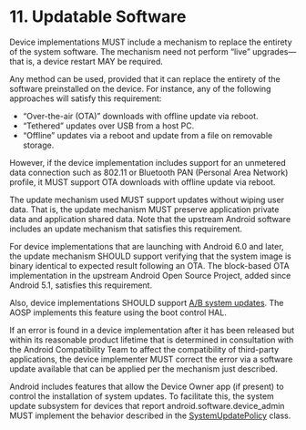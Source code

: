 # 11\. Updatable Software

Device implementations MUST include a mechanism to replace the entirety of the
system software. The mechanism need not perform “live” upgrades—that is, a
device restart MAY be required.

Any method can be used, provided that it can replace the entirety of the
software preinstalled on the device. For instance, any of the following
approaches will satisfy this requirement:

*   “Over-the-air (OTA)” downloads with offline update via reboot.
*   “Tethered” updates over USB from a host PC.
*   “Offline” updates via a reboot and update from a file on removable storage.

However, if the device implementation includes support for an unmetered data
connection such as 802.11 or Bluetooth PAN (Personal Area Network) profile, it
MUST support OTA downloads with offline update via reboot.

The update mechanism used MUST support updates without wiping user data. That
is, the update mechanism MUST preserve application private data and application
shared data. Note that the upstream Android software includes an update
mechanism that satisfies this requirement.

For device implementations that are launching with Android 6.0 and
later, the update mechanism SHOULD support verifying that the system image is
binary identical to expected result following an OTA. The block-based OTA
implementation in the upstream Android Open Source Project, added since Android
5.1, satisfies this requirement.

Also, device implementations SHOULD support [A/B system updates](https://source.android.com/devices/tech/ota/ab_updates.html).
The AOSP implements this feature using the boot control HAL.

If an error is found in a device implementation after it has been released but
within its reasonable product lifetime that is determined in consultation with
the Android Compatibility Team to affect the compatibility of third-party
applications, the device implementer MUST correct the error via a software
update available that can be applied per the mechanism just described.

Android includes features that allow the Device Owner app (if present) to
control the installation of system updates. To facilitate this, the system
update subsystem for devices that report android.software.device_admin MUST
implement the behavior described in the
[SystemUpdatePolicy](http://developer.android.com/reference/android/app/admin/SystemUpdatePolicy.html)
class.
